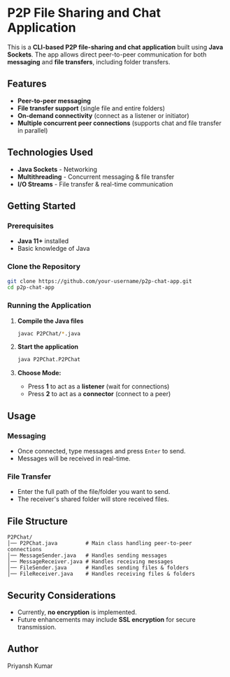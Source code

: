 # P2P File Sharing and Chat Application

This is a **CLI-based P2P file-sharing and chat application** built using **Java Sockets**. The app allows direct peer-to-peer communication for both **messaging** and **file transfers**, including folder transfers.

## Features

- **Peer-to-peer messaging**
- **File transfer support** (single file and entire folders)
- **On-demand connectivity** (connect as a listener or initiator)
- **Multiple concurrent peer connections** (supports chat and file transfer in parallel)

## Technologies Used

- **Java Sockets** - Networking
- **Multithreading** - Concurrent messaging & file transfer
- **I/O Streams** - File transfer & real-time communication

## Getting Started

### Prerequisites

- **Java 11+** installed
- Basic knowledge of Java

### Clone the Repository

```bash
git clone https://github.com/your-username/p2p-chat-app.git
cd p2p-chat-app
```

### Running the Application

1. **Compile the Java files**

   ```bash
   javac P2PChat/*.java
   ```

2. **Start the application**

   ```bash
   java P2PChat.P2PChat
   ```

3. **Choose Mode:**

   - Press **1** to act as a **listener** (wait for connections)
   - Press **2** to act as a **connector** (connect to a peer)

## Usage

### Messaging

- Once connected, type messages and press `Enter` to send.
- Messages will be received in real-time.

### File Transfer

- Enter the full path of the file/folder you want to send.
- The receiver's shared folder will store received files.

## File Structure

```
P2PChat/
│── P2PChat.java         # Main class handling peer-to-peer connections
│── MessageSender.java   # Handles sending messages
│── MessageReceiver.java # Handles receiving messages
│── FileSender.java      # Handles sending files & folders
│── FileReceiver.java    # Handles receiving files & folders
```

## Security Considerations

- Currently, **no encryption** is implemented.
- Future enhancements may include **SSL encryption** for secure transmission.

## Author

Priyansh Kumar



